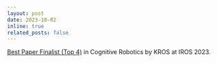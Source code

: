 ```yaml
---
layout: post
date: 2023-10-02
inline: true
related_posts: false
---
```

<a href="https://ieee-iros.org/best-paper-award-finalists/">Best Paper Finalist (Top 4)</a> in Cognitive Robotics by KROS at IROS 2023.


